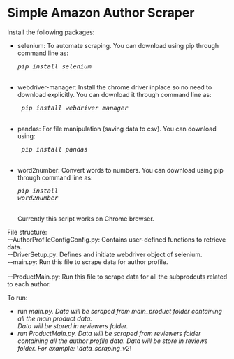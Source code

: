 # Simple Amazon Author Scraper
Install the following packages: <br>
- selenium: To automate scraping. You can download using pip through command line as:
<br><pre><em>pip install selenium</em></pre><br>
- webdriver-manager: Install the chrome driver inplace so no need to download explicitly.
You can download it through command line as:
<br><pre><em> pip install webdriver_manager</em></pre><br>
- pandas: For file manipulation (saving data to csv). You can download using:
<br><pre><em> pip install pandas</em></pre><br>
- word2number: Convert words to numbers. You can download using pip through command line as:
<br><pre><em>pip install word2number</em></pre><br>
Currently this script works on Chrome browser.<br>

File structure:<br>
--AuthorProfileConfigConfig.py: Contains user-defined functions to retrieve data.<br>
--DriverSetup.py: Defines and initiate webdriver object of selenium.<br>
--main.py: Run this file to scrape data for author profile.<br><br>
--ProductMain.py: Run this file to scrape data for all the subprodcuts related to each author.

To run:
- run <em>main.py<em>. Data will be scraped from <em>main_product</em> folder containing all the main product data.<br>
  Data will be stored in <em>reviewers</em> folder.
- run <em>ProductMain.py</em>. Data will be scraped from <em>reviewers</em> folder containing all the author profile data.
  Data will be store in <em>reviews</em> folder.
  For example: \data_scraping_v2\
